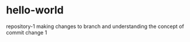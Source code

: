 # hello-world
repository-1
making changes to branch and understanding the concept of commit
change 1


